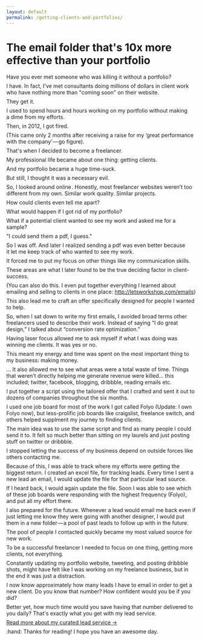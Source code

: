 ```yaml
---
layout: default
permalink: /getting-clients-and-portfolios/
---
```


<style>
p { margin: .5em 0; }
</style>

<div class="reading text-2xl text-grey-darkest leading-normal max-w-md mx-auto my-4" markdown="1">
	
<h1 class="leading-tight font-medium text-3xl mt-8">The email folder that's 10x more effective than your portfolio </h1>

Have you ever met someone who was killing it without a portfolio? 

I have. In fact, I've met consultants doing millions of dollars in client work who have nothing more than "coming soon" on their website.

They get it.

I used to spend hours and hours working on my portfolio without making a dime from my efforts.

Then, in 2012, I got fired.

(This came only 2 months after receiving a raise for my ‘great performance with the company’ — go figure).

That's when I decided to become a freelancer.

My professional life became about one thing: getting clients.

And my portfolio became a huge time-suck.

But still, I thought it was a necessary evil.

So, I looked around online . Honestly, most freelancer websites weren’t too different from my own. Similar work quality. Similar projects. 

How could clients even tell me apart?

What would happen if I got rid of my portfolio?

What if a potential client wanted to see my work and asked me for a sample?

"I could send them a pdf, I guess." 

So I was off. And later I realized sending a pdf was even better because it let me keep track of who wanted to see my work.

It forced me to put my focus on other things like my communication skills.

These areas are what I later found to be the true deciding factor in client-success.

(You can also do this. I even put together everything I learned about emailing and selling to clients in one place: http://letsworkshop.com/emails)

This also lead me to craft an offer specifically designed for people I wanted to help.

So, when I sat down to write my first emails, I avoided broad terms other freelancers used to describe their work. Instead of saying “I do great design,” I talked about “conversion rate optimization.”

Having laser focus allowed me to ask myself if what I was doing was winning me clients. It was yes or no.

This meant my energy and time was spent on the most important thing to my business: making money. 

... It also allowed me to see what areas were a total waste of time. Things that weren’t directly helping me generate revenue were killed… this included; twitter, facebook, blogging, dribbble, reading emails etc.

I put together a script using the tailored offer that I crafted and sent it out to dozens of companies throughout the six months.

I used one job board for most of the work I got called Folyo (Update: I own Folyo now), but less-prolific job boards like craigslist, freelance switch, and others helped supplment my journey to finding clients. 

The main idea was to use the same script and find as many people I could send it to. It felt so much better than sitting on my laurels and just posting stuff on twitter or dribbble.

I stopped letting the success of my business depend on outside forces like others contacting me.

Because of this, I was able to track where my efforts were getting the biggest return. I created an excel file, for tracking leads. Every time I sent a new lead an email, I would update the file for that particular lead source. 

If I heard back, I would again update the file. Soon I was able to see which of these job boards were responding with the highest frequency (Folyo), and put all my effort there.

I also prepared for the future. Whenever a lead would email me back even if just letting me know they were going with another designer, I would put them in a new folder — a pool of past leads to follow up with in the future.

The pool of people I contacted quickly became my most valued source for new work.

To be a successful freelancer I needed to focus on one thing, getting more clients, not everything.

Constantly updating my portfolio website, tweeting, and posting dribbble shots, might have felt like I was working on my freelance business, but in the end it was just a distraction.

I now know approximately how many leads I have to email in order to get a new client. Do you know that number? How confident would you be if you did?

Better yet, how much time would you save having that number delivered to you daily? That's exactly what you get with my lead service.

<div class="mb-4">
	<a href="/subscribe/" class="button font-semibold rounded-lg bg-blue text-white text-xl px-6 py-3 inline-block cursor-pointer text-center no-underline my-2 mt-4 hover:bg-blue-dark">Read more about my curated lead service <span class="ml-2">&rarr;</span></a>
</div>

<p class="mb-8 text-xl text-grey-darker">:hand: Thanks for reading! I hope you have an awesome day.</p>

</div>
